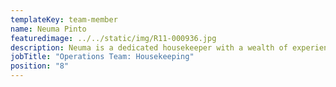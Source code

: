 ```yaml
---
templateKey: team-member
name: Neuma Pinto
featuredimage: ../../static/img/R11-000936.jpg
description: Neuma is a dedicated housekeeper with a wealth of experience. As a native Brazilian, she brings passion and determination to the team. Her motto is "No Problem!" Always smiling and cheerful, Neuma is a valued and loyal member of the Housekeeping team.
jobTitle: "Operations Team: Housekeeping"
position: "8"
---
```


